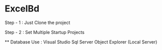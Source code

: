 # ExcelBd

Step - 1 : Just Clone the project


Step - 2 : Set Multiple Startup Projects

** Database Use : Visual Studio Sql Server Object Explorer (Local Server)
